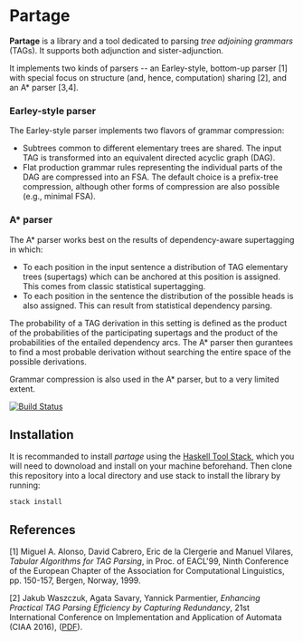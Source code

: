 Partage
==========

**Partage** is a library and a tool dedicated to parsing *tree adjoining
grammars* (TAGs).  It supports both adjunction and sister-adjunction.

It implements two kinds of parsers -- an Earley-style, bottom-up parser [1]
with special focus on structure (and, hence, computation) sharing [2], and an
A\* parser [3,4]. 

### Earley-style parser

The Earley-style parser implements two flavors of grammar compression:

  * Subtrees common to different elementary trees are shared.  The input TAG is
    transformed into an equivalent directed acyclic graph (DAG).
  * Flat production grammar rules representing the individual parts of the DAG
    are compressed into an FSA.  The default choice is a prefix-tree
    compression, although other forms of compression are also possible (e.g.,
    minimal FSA).

### A\* parser

The A\* parser works best on the results of dependency-aware supertagging in
which:

  * To each position in the input sentence a distribution of TAG elementary
    trees (supertags) which can be anchored at this position is assigned.  This
    comes from classic statistical supertagging.
  * To each position in the sentence the distribution of the possible heads is
    also assigned.  This can result from statistical dependency parsing.

The probability of a TAG derivation in this setting is defined as the product
of the probabilities of the participating supertags and the product of the
probabilities of the entailed dependency arcs.  The A\* parser then gurantees
to find a most probable derivation without searching the entire space of the
possible derivations.

Grammar compression is also used in the A\* parser, but to a very limited
extent.

    
[![Build Status](https://travis-ci.org/kawu/partage.svg)](https://travis-ci.org/kawu/partage)


Installation
------------

It is recommanded to install *partage* using the [Haskell Tool Stack][stack],
which you will need to downoload and install on your machine beforehand.
Then clone this repository into a local directory and use stack to install the
library by running:

    stack install


References
----------

[1] Miguel A. Alonso, David Cabrero, Eric de la Clergerie and Manuel
Vilares, *Tabular Algorithms for TAG Parsing*, in Proc. of EACL'99,
Ninth Conference of the European Chapter of the Association for
Computational Linguistics, pp. 150-157, Bergen, Norway, 1999.

[2] Jakub Waszczuk, Agata Savary, Yannick Parmentier, *Enhancing Practical TAG
Parsing Efficiency by Capturing Redundancy*, 21st International Conference on
Implementation and Application of Automata (CIAA 2016),
([PDF](https://hal.archives-ouvertes.fr/hal-01309598v2/document)).


[stack]: http://docs.haskellstack.org "Haskell Tool Stack"
[hackage]: http://hackage.haskell.org/package/partage "Partage Hackage repository"
